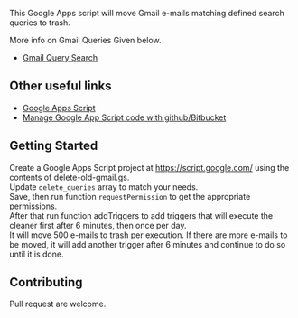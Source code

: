 This Google Apps script will move Gmail e-mails matching defined search queries to trash.

More info on Gmail Queries Given below.
* [Gmail Query Search](https://support.google.com/mail/answer/7190?hl=en)

## Other useful links

* [Google Apps Script](https://developers.google.com/apps-script/)
* [Manage Google App Script code with github/Bitbucket](https://github.com/leonhartX/gas-github)

## Getting Started

Create a Google Apps Script project at https://script.google.com/ using the contents of delete-old-gmail.gs.  
Update `delete_queries` array to match your needs.  
Save, then run function `requestPermission` to get the appropriate permissions.   
After that run function addTriggers to add triggers that will execute the cleaner first after 6 minutes, then once per day.  
It will move 500 e-mails to trash per execution. If there are more e-mails to be moved, it will add another trigger after 6 minutes and continue to do so until it is done.


## Contributing

Pull request are welcome.
